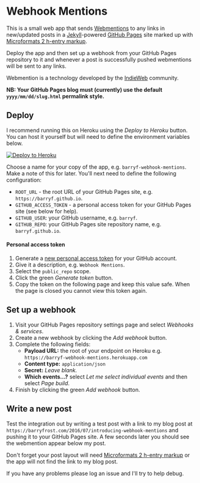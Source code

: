 # Webhook Mentions

This is a small web app that sends [Webmentions](http://webmention.net) to any links in new/updated posts in a [Jekyll](https://jekyllrb.com)-powered [GitHub Pages](https://pages.github.com) site marked up with [Microformats 2 h-entry markup](http://microformats.org/wiki/microformats2#h-entry).

Deploy the app and then set up a webhook from your GitHub Pages repository to it and whenever a post is successfully pushed webmentions will be sent to any links.

Webmention is a technology developed by the [IndieWeb](https://indieweb.org) community.

**NB: Your GitHub Pages blog must (currently) use the default `yyyy/mm/dd/slug.html` permalink style.**

## Deploy

I recommend running this on Heroku using the _Deploy to Heroku_ button. You can host it yourself but will need to define the environment variables below.

[![Deploy to Heroku](https://www.herokucdn.com/deploy/button.svg)](https://heroku.com/deploy??template=https://github.com/barryf/webhook-mentions)

Choose a name for your copy of the app, e.g. `barryf-webhook-mentions`. Make a note of this for later. You'll next need to define the following configuration:

- `ROOT_URL` - the root URL of your GitHub Pages site, e.g. `https://barryf.github.io`.
- `GITHUB_ACCESS_TOKEN` - a personal access token for your GitHub Pages site (see below for help).
- `GITHUB_USER`: your GitHub username, e.g. `barryf`.
- `GITHUB_REPO`: your GitHub Pages site repository name, e.g. `barryf.github.io`.

#### Personal access token

1. Generate a [new personal access token](https://github.com/settings/tokens/new) for your GitHub account.
2. Give it a description, e.g. `Webhook Mentions`.
3. Select the `public_repo` scope.
4. Click the green _Generate token_ button.
5. Copy the token on the following page and keep this value safe. When the page is closed you cannot view this token again.

## Set up a webhook

1. Visit your GitHub Pages repository settings page and select _Webhooks & services_.
2. Create a new webhook by clicking the _Add webhook_ button.
3. Complete the following fields:
    - **Payload URL:** the root of your endpoint on Heroku e.g. `https://barryf-webhook-mentions.herokuapp.com`
    - **Content type:** `application/json`
    - **Secret:** _Leave blank._
    - **Which events...?** select _Let me select individual events_ and then select _Page build_.
4. Finish by clicking the green _Add webhook_ button.

## Write a new post

Test the integration out by writing a test post with a link to my blog post at `https://barryfrost.com/2016/07/introducing-webhook-mentions` and pushing it to your GitHub Pages site. A few seconds later you should see the webmention appear below my post.

Don't forget your post layout will need [Microformats 2 h-entry markup](http://microformats.org/wiki/microformats2#h-entry) or the app will not find the link to my blog post.

If you have any problems please log an issue and I'll try to help debug.
